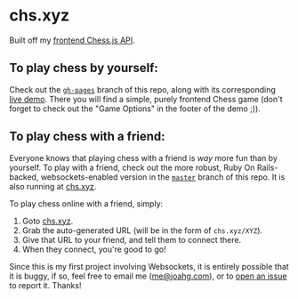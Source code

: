 # chs.xyz

Built off my [frontend Chess.js API](https://github.com/JoahG/chs.xyz/blob/gh-pages/js/chess.js).

## To play chess by yourself:

Check out the [`gh-pages`](https://github.com/JoahG/chs.xyz/tree/gh-pages) branch of this repo, along with its corresponding [live demo](http://www.joahg.com/chs.xyz/). There you will find a simple, purely frontend Chess game (don't forget to check out the "Game Options" in the footer of the demo ;)).

## To play chess with a friend:

Everyone knows that playing chess with a friend is _way_ more fun than by yourself. To play with a friend, check out the more robust, Ruby On Rails-backed, websockets-enabled version in the [`master`](https://github.com/JoahG/chs.xyz) branch of this repo. It is also running at [chs.xyz](http://chs.xyz).

To play chess online with a friend, simply:

  1.   Goto [chs.xyz](http://chz.xyz).
  2.   Grab the auto-generated URL (will be in the form of `chs.xyz/XYZ`).
  3.   Give that URL to your friend, and tell them to connect there.
  4.   When they connect, you're good to go!

Since this is my first project involving Websockets, it is entirely possible that it is buggy, if so, feel free to email me (me@joahg.com), or to [open an issue](https://github.com/JoahG/chs.xyz/issues/new) to report it. Thanks!